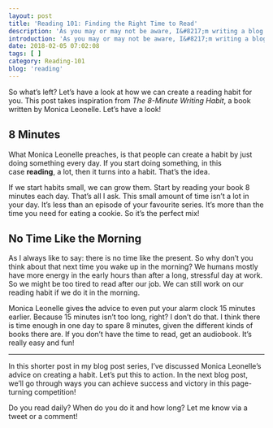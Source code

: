 ```yaml
---
layout: post
title: 'Reading 101: Finding the Right Time to Read'
description: 'As you may or may not be aware, I&#8217;m writing a blog post series called <em>Reading 101</em>. In this series, I&#8217;ve discussed excuses people use to not become page-turning addicts. I&#8217;ve talked about some genres, also providing the authors that I like in those genres. There are different kind of books: paper books, e-books and audiobooks. All these have their own advantages and disadvantages. Last but not least, there was a post about all the different places I read my books.'
introduction: 'As you may or may not be aware, I&#8217;m writing a blog post series called <em>Reading 101</em>. In this series, I&#8217;ve discussed excuses people use to not become page-turning addicts. I&#8217;ve talked about some genres, also providing the authors that I like in those genres. There are different kind of books: paper books, e-books and audiobooks. All these have their own advantages and disadvantages. Last but not least, there was a post about all the different places I read my books.'
date: 2018-02-05 07:02:08
tags: [ ]
category: Reading-101
blog: 'reading'
---
```

So what&#8217;s left? Let&#8217;s have a look at how we can create a reading habit for you. This post takes inspiration from <em>The 8-Minute Writing Habit</em>, a book written by Monica Leonelle. Let&#8217;s have a look!

## 8 Minutes

What Monica Leonelle preaches, is that people can create a habit by just doing something every day. If you start doing something, in this case <b>reading</b>, a lot, then it turns into a habit. That&#8217;s the idea.

If we start habits small, we can grow them. Start by reading your book 8 minutes each day. That&#8217;s all I ask. This small amount of time isn&#8217;t a lot in your day. It&#8217;s less than an episode of your favourite series. It&#8217;s more than the time you need for eating a cookie. So it&#8217;s the perfect mix!

## No Time Like the Morning

As I always like to say: there is no time like the present. So why don&#8217;t you think about that next time you wake up in the morning? We humans mostly have more energy in the early hours than after a long, stressful day at work. So we might be too tired to read after our job. We can still work on our reading habit if we do it in the morning.

Monica Leonelle gives the advice to even put your alarm clock 15 minutes earlier. Because 15 minutes isn&#8217;t too long, right? I don&#8217;t do that. I think there is time enough in one day to spare 8 minutes, given the different kinds of books there are. If you don&#8217;t have the time to read, get an audiobook. It&#8217;s really easy and fun!

<hr/>

In this shorter post in my blog post series, I&#8217;ve discussed Monica Leonelle&#8217;s advice on creating a habit. Let&#8217;s put this to action. In the next blog post, we&#8217;ll go through ways you can achieve success and victory in this page-turning competition!

Do you read daily? When do you do it and how long? Let me know via a tweet or a comment!